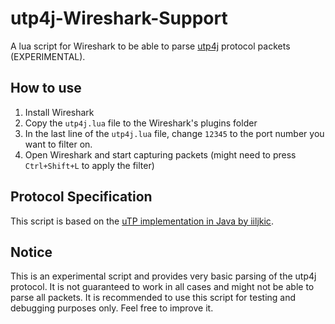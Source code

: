 # utp4j-Wireshark-Support
 A lua script for Wireshark to be able to parse [utp4j](https://github.com/iiljkic/utp4j) protocol packets (EXPERIMENTAL).

## How to use
1. Install Wireshark
2. Copy the `utp4j.lua` file to the Wireshark's plugins folder
3. In the last line of the `utp4j.lua` file, change `12345` to the port number you want to filter on.
4. Open Wireshark and start capturing packets (might need to press `Ctrl+Shift+L` to apply the filter)

## Protocol Specification
This script is based on the [uTP implementation in Java by iiljkic](https://github.com/iiljkic/utp4j).

## Notice
This is an experimental script and provides very basic parsing of the utp4j protocol. It is not guaranteed to work in all cases and might not be able to parse all packets. It is recommended to use this script for testing and debugging purposes only. Feel free to improve it.
